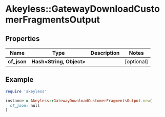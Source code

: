 # Akeyless::GatewayDownloadCustomerFragmentsOutput

## Properties

| Name | Type | Description | Notes |
| ---- | ---- | ----------- | ----- |
| **cf_json** | **Hash&lt;String, Object&gt;** |  | [optional] |

## Example

```ruby
require 'akeyless'

instance = Akeyless::GatewayDownloadCustomerFragmentsOutput.new(
  cf_json: null
)
```

